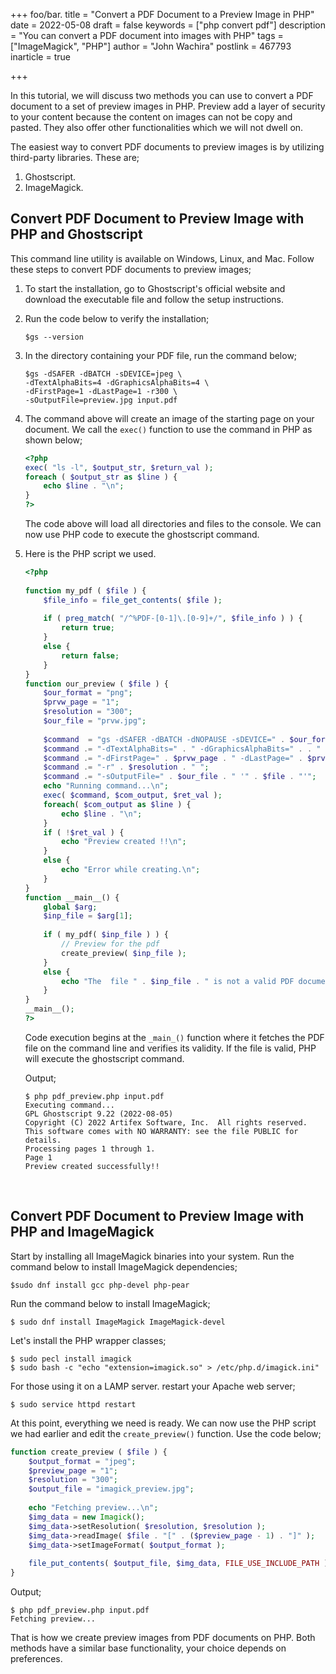 +++
foo/bar.
title = "Convert a PDF Document to a Preview Image in PHP"
date = 2022-05-08
draft = false
keywords = ["php convert pdf"]
description = "You can convert a PDF document into images with PHP"
tags = ["ImageMagick", "PHP"]
author = "John Wachira"
postlink = 467793
inarticle = true

+++

In this tutorial, we will discuss two methods you can use to convert a PDF document to a set of preview images in PHP. Preview add a layer of security to your content because the content on images can not be copy and pasted. They also offer other functionalities which we will not dwell on.

The easiest way to convert PDF documents to preview images is by utilizing third-party libraries. These are;

1. Ghostscript.
2. ImageMagick.

## Convert PDF Document to Preview Image with PHP and  Ghostscript

This command line utility is available on Windows, Linux, and Mac. Follow these steps to convert PDF documents to preview images;

1. To start the installation, go to Ghostscript's official website and download the executable file and follow the setup instructions.

2. Run the code below to verify the installation;

   ```
   $gs --version
   ```

3. In the directory containing your PDF file, run the command below;

   ```
   $gs -dSAFER -dBATCH -sDEVICE=jpeg \
   -dTextAlphaBits=4 -dGraphicsAlphaBits=4 \ 
   -dFirstPage=1 -dLastPage=1 -r300 \
   -sOutputFile=preview.jpg input.pdf
   ```

4. The command above will create an image of the starting page on your document. We call the `exec()` function to use the command in PHP as shown below;

   ```php
   <?php
   exec( "ls -l", $output_str, $return_val );
   foreach ( $output_str as $line ) {
       echo $line . "\n";
   }
   ?>
   ```

   The code above will load all directories and files to the console. We can now use PHP code to execute the ghostscript command.

5. Here is the PHP script we used.

   ```php
   <?php
    
   function my_pdf ( $file ) {
       $file_info = file_get_contents( $file );
        
       if ( preg_match( "/^%PDF-[0-1]\.[0-9]+/", $file_info ) ) {
           return true;
       }
       else {
           return false;
       }
   }
   function our_preview ( $file ) {
       $our_format = "png";
       $prvw_page = "1";
       $resolution = "300";
       $our_file = "prvw.jpg";
     
       $command  = "gs -dSAFER -dBATCH -dNOPAUSE -sDEVICE=" . $our_format . " ";
       $command .= "-dTextAlphaBits=" . " -dGraphicsAlphaBits=" . . " ";
       $command .= "-dFirstPage=" . $prvw_page . " -dLastPage=" . $prvw_page . " ";
       $command .= "-r" . $resolution . " ";
       $command .= "-sOutputFile=" . $our_file . " '" . $file . "'";
       echo "Running command...\n";
       exec( $command, $com_output, $ret_val );
       foreach( $com_output as $line ) {
           echo $line . "\n";
       }
       if ( !$ret_val ) {
           echo "Preview created !!\n";
       }
       else {
           echo "Error while creating.\n";
       }
   }
   function __main__() {
       global $arg;
       $inp_file = $arg[1];
    
       if ( my_pdf( $inp_file ) ) {
           // Preview for the pdf
           create_preview( $inp_file );
       }
       else {
           echo "The  file " . $inp_file . " is not a valid PDF document.\n";
       }
   } 
   __main__();  
   ?>
   ```

   Code execution begins at the `_main_()` function where it fetches the PDF file on the command line and verifies its validity. If the file is valid, PHP will execute the ghostscript command.

   Output;

   ```
   $ php pdf_preview.php input.pdf
   Executing command...
   GPL Ghostscript 9.22 (2022-08-05)
   Copyright (C) 2022 Artifex Software, Inc.  All rights reserved.
   This software comes with NO WARRANTY: see the file PUBLIC for details.
   Processing pages 1 through 1.
   Page 1
   Preview created successfully!!
   ```

   ​

## Convert PDF Document to Preview Image with PHP and ImageMagick

Start by installing all ImageMagick binaries into your system. Run the command below to install ImageMagick dependencies;

```
$sudo dnf install gcc php-devel php-pear
```

Run the command below to install ImageMagick;

```
$ sudo dnf install ImageMagick ImageMagick-devel
```

Let's install the PHP wrapper classes;

```
$ sudo pecl install imagick
$ sudo bash -c "echo "extension=imagick.so" > /etc/php.d/imagick.ini"
```

For those using it on a LAMP server. restart your Apache web server;

```
$ sudo service httpd restart
```

At this point, everything we need is ready. We can now use the PHP script we had earlier and edit the `create_preview()` function. Use the code below;

```php
function create_preview ( $file ) {
    $output_format = "jpeg";
    $preview_page = "1";
    $resolution = "300";
    $output_file = "imagick_preview.jpg";
 
    echo "Fetching preview...\n";
    $img_data = new Imagick();
    $img_data->setResolution( $resolution, $resolution );
    $img_data->readImage( $file . "[" . ($preview_page - 1) . "]" );
    $img_data->setImageFormat( $output_format );
 
    file_put_contents( $output_file, $img_data, FILE_USE_INCLUDE_PATH );
}
```

Output;

```
$ php pdf_preview.php input.pdf
Fetching preview...
```

That is how we create preview images from PDF documents on PHP. Both methods have a similar base functionality, your choice depends on preferences.